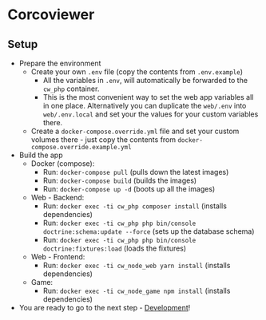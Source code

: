 # Corcoviewer

## Setup

* Prepare the environment
  * Create your own `.env` file (copy the contents from `.env.example`)
    * All the variables in `.env`, will automatically be forwarded to the `cw_php` container.
    * This is the most convenient way to set the web app variables all in one place. Alternatively you can duplicate the `web/.env` into `web/.env.local` and set your the values for your custom variables there.
  * Create a `docker-compose.override.yml` file and set your custom volumes there - just copy the contents from `docker-compose.override.example.yml`
* Build the app
  * Docker (compose):
    * Run: `docker-compose pull` (pulls down the latest images)
    * Run: `docker-compose build` (builds the images)
    * Run: `docker-compose up -d` (boots up all the images)
  * Web - Backend:
    * Run: `docker exec -ti cw_php composer install` (installs dependencies)
    * Run: `docker exec -ti cw_php php bin/console doctrine:schema:update --force` (sets up the database schema)
    * Run: `docker exec -ti cw_php php bin/console doctrine:fixtures:load` (loads the fixtures)
  * Web - Frontend:
    * Run: `docker exec -ti cw_node_web yarn install` (installs dependencies)
  * Game:
    * Run: `docker exec -ti cw_node_game npm install` (installs dependencies)
* You are ready to go to the next step - [Development](development.md)!
